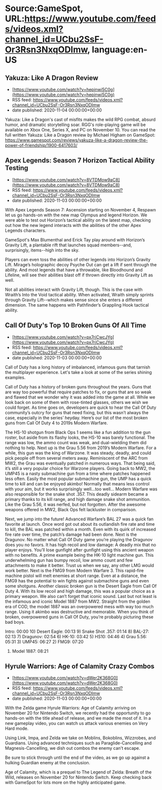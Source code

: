 # Source:GameSpot, URL:https://www.youtube.com/feeds/videos.xml?channel_id=UCbu2SsF-Or3Rsn3NxqODImw, language:en-US

## Yakuza: Like A Dragon Review
 - [https://www.youtube.com/watch?v=hepinwi5C0g](https://www.youtube.com/watch?v=hepinwi5C0g)
 - RSS feed: https://www.youtube.com/feeds/videos.xml?channel_id=UCbu2SsF-Or3Rsn3NxqODImw
 - date published: 2020-11-04 00:00:00+00:00

Yakuza: Like a Dragon's cast of misfits makes the wild RPG combat, absurd humor, and dramatic storytelling soar. RGG's role-playing game will be available on Xbox One, Series X, and PC on November 10. You can read the full written Yakuza: Like a Dragon review by Michael Higham on GameSpot: https://www.gamespot.com/reviews/yakuza-like-a-dragon-review-the-power-of-friendship/1900-6417603/

## Apex Legends: Season 7 Horizon Tactical Ability Testing
 - [https://www.youtube.com/watch?v=8VTDMow9aC8](https://www.youtube.com/watch?v=8VTDMow9aC8)
 - RSS feed: https://www.youtube.com/feeds/videos.xml?channel_id=UCbu2SsF-Or3Rsn3NxqODImw
 - date published: 2020-11-03 00:00:00+00:00

With Apex Legends Season 7: Ascension starting on November 4,  Respawn let us go hands-on with the new map Olympus and legend Horizon. We were able to test out Horizon’s tactical ability on the latest map, checking out how the new legend interacts with the abilities of the other Apex Legends characters.

GameSpot's Max Blumenthal and Erick Tay play around with Horizon’s Gravity Lift, a plantable rift that launches squad members--and, surprisingly, items--high into the sky.

Players can even toss the abilities of other legends into Horizon’s Gravity Lift. Mirage’s holographic decoy Psyche Out can get a lift if sent through the ability. And most legends that have a throwable, like Bloodhound and Lifeline, will see their abilities blast off if thrown directly into Gravity Lift as well.

Not all abilities interact with Gravity Lift, though. This is the case with Wraith’s Into the Void tactical ability. When activated, Wraith simply sprints through Gravity Lift--which makes sense since she enters a different dimension. The same happens with Pathfinder’s Grappling Hook tactical ability.

## Call Of Duty's Top 10 Broken Guns Of All Time
 - [https://www.youtube.com/watch?v=px7rjCwcJYg](https://www.youtube.com/watch?v=px7rjCwcJYg)
 - RSS feed: https://www.youtube.com/feeds/videos.xml?channel_id=UCbu2SsF-Or3Rsn3NxqODImw
 - date published: 2020-11-03 00:00:00+00:00

Call of Duty has a long history of imbalanced, infamous guns that tarnish the multiplayer experience. Let's take a look at some of the series shining examples.

Call of Duty has a history of broken guns throughout the years. Guns that are way too powerful that require patches to fix, or guns that are so weak and flawed that we wonder why it was added into the game at all. While we look back on some of them with rose-tinted glasses, others we wish we could forget. As time goes on, developers are quick to hear the Call Of Duty community’s outcry for guns that need fixing, but this wasn’t always the case, especially in the series’ heyday. Here’s our list of the most broken guns from Call Of Duty 4 to 2019s Modern Warfare.

The HS-10 shotgun from Black Ops 1 seems like a fun addition to the gun roster, but aside from its flashy looks, the HS-10 was barely functional. The range was low, the ammo count was weak, and dual-wielding them did nothing to help. Next up is the Grau 5.56 from 2019’s Modern Warfare. For a while, this gun was the king of Warzone. It was steady, deadly, and could pick people off from several meters away. Reminiscent of the ARC from MW2, the Grau was eventually patched in numerous ways. That being said, it’s still a very popular choice for Warzone players. Going back to MW2, the UMP45 is a nasty submachine gun from a time where patches happened less often. Easily the most popular submachine gun, the UMP has a quick time to kill and can be enjoyed akimbo! Normally that means less control with your aim, but it works surprisingly well...too well… Modern Warfare was also responsible for the snake shot .357. This deadly sidearm became a primary thanks to its kill range, and high damage snake shot ammunition. Like the Grau 5.56, it was nerfed, but not forgotten. After the awesome weapons offered in MW2, Black Ops felt lackluster in comparison.

Next, we jump into the future! Advanced Warfare’s BAL 27 was a quick fan favorite at launch. Once word got out about its outlandish fire rate and time to kill, the BAL was patched within a month. Even with its quirk of increased fire rate over time, the patch’s damage had been done. Next is the Dragunov. No matter what Call Of Duty game you’re playing the Dragunov does you no favors. It has high recoil and low damage: A deadly mix that no player enjoys. You’ll lose gunfight after gunfight using this ancient weapon with no benefits. A prime example being the HK-10 light machine gun. This underwhelming gun has bumpy recoil, low ammo count and few attachments to make it better. Trust us when we say, any other LMG would work better. Next is the FMG9 from Modern Warfare 3. This rapid-fire machine pistol will melt enemies at short range. Even at a distance, the FMG9 has the potential to win fights against submachine guns and even some shotguns. Another classic broken gun is the Desert Eagle from Call Of Duty 4. With its low recoil and high damage, this was a popular choice as a primary weapon. We also can’t forget that iconic sound. Last but not least is the infamous and iconic Model 1887 from MW2. Straight from the golden era of COD, the model 1887 was an overpowered mess with way too much range. Using it akimbo was destructive and memorable. When you think of broken, overpowered guns in Call Of Duty, you’re probably picturing these bad boys.

Intro: 00:00
10) Desert Eagle: 00:13
9) Snake Shot .357: 01:14
8) BAL-27: 02:13
7) Dragunov: 02:54
6) HK-10: 03:42
5) HS10: 04:46
4) Grau 5.56: 05:31
3) UMP45: 06:27
2) FMG9: 07:20
1) Model 1887: 08:21

## Hyrule Warriors: Age of Calamity Crazy Combos
 - [https://www.youtube.com/watch?v=dWer2K368G0](https://www.youtube.com/watch?v=dWer2K368G0)
 - RSS feed: https://www.youtube.com/feeds/videos.xml?channel_id=UCbu2SsF-Or3Rsn3NxqODImw
 - date published: 2020-11-03 00:00:00+00:00

With the Zelda game Hyrule Warriors: Age of Calamity arriving on November 20 for Nintendo Switch, we recently had the opportunity to go hands-on with the title ahead of release, and we made the most of it. In a new gameplay video, you can watch us attack various enemies on Very Hard mode. 

Using Link, Impa, and Zelda we take on Moblins, Bokoblins, Wizzrobes, and Guardians. Using advanced techniques such as Paraglide-Cancelling and Magnesis-Cancelling, we dish out combos the enemy can’t escape. 

Be sure to stick through until the end of the video, as we go up against a hulking Guardian enemy at the conclusion. 

Age of Calamity, which is a prequel to The Legend of Zelda: Breath of the Wild, releases on November 20 for Nintendo Switch. Keep checking back with GameSpot for lots more on the highly anticipated game.

